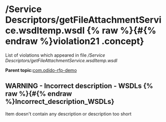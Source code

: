 # /Service Descriptors/getFileAttachmentService.wsdltemp.wsdl {% raw %}{#{% endraw %}violation21 .concept}

List of violations which appeared in file */Service Descriptors/getFileAttachmentService.wsdltemp.wsdl*

**Parent topic:**[com.odido-rfp-demo](../../../qa/projects/com.odido-rfp-demo.md)

## WARNING - Incorrect description - WSDLs {% raw %}{#{% endraw %}Incorrect_description_WSDLs}

Item doesn't contain any description or description too short

